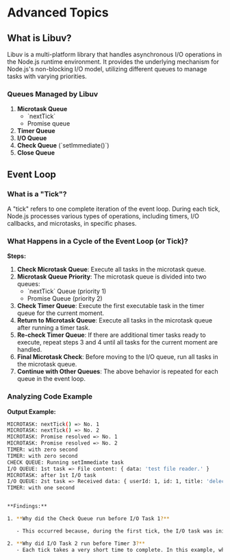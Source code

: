 # Advanced Topics

## What is Libuv?

Libuv is a multi-platform library that handles asynchronous I/O operations in the Node.js runtime environment. It provides the underlying mechanism for Node.js's non-blocking I/O model, utilizing different queues to manage tasks with varying priorities.

### Queues Managed by Libuv

1. **Microtask Queue**
   - \`nextTick\`
   - Promise queue
2. **Timer Queue**
3. **I/O Queue**
4. **Check Queue** (\`setImmediate()\`)
5. **Close Queue**

## Event Loop

### What is a "Tick"?

A "tick" refers to one complete iteration of the event loop. During each tick, Node.js processes various types of operations, including timers, I/O callbacks, and microtasks, in specific phases.

### What Happens in a Cycle of the Event Loop (or Tick)?

**Steps:**

1. **Check Microtask Queue**: Execute all tasks in the microtask queue.
2. **Microtask Queue Priority**: The microtask queue is divided into two queues:
   - \`nextTick\` Queue (priority 1)
   - Promise Queue (priority 2)
3. **Check Timer Queue**: Execute the first executable task in the timer queue for the current moment.
4. **Return to Microtask Queue**: Execute all tasks in the microtask queue after running a timer task.
5. **Re-check Timer Queue**: If there are additional timer tasks ready to execute, repeat steps 3 and 4 until all tasks for the current moment are handled.
6. **Final Microtask Check**: Before moving to the I/O queue, run all tasks in the microtask queue.
7. **Continue with Other Queues**: The above behavior is repeated for each queue in the event loop.

### Analyzing Code Example

**Output Example:**

```bash
MICROTASK: nextTick() => No. 1
MICROTASK: nextTick() => No. 2
MICROTASK: Promise resolved => No. 1
MICROTASK: Promise resolved => No. 2
TIMER: with zero second
TIMER: with zero second
CHECK QUEUE: Running setImmediate task
I/O QUEUE: 1st task => File content: { data: 'test file reader.' }
MICROTASK: after 1st I/O task
I/O QUEUE: 2st task => Received data: { userId: 1, id: 1, title: 'delectus aut autem', completed: false }
TIMER: with one second


**Findings:**

1. **Why did the Check Queue run before I/O Task 1?**

   - This occurred because, during the first tick, the I/O task was initiated but not completed. The event loop then moved on to the check queue and executed the \`setImmediate\` callback, which completed quickly, logging the output before the I/O task finished.

2. **Why did I/O Task 2 run before Timer 3?**
   - Each tick takes a very short time to complete. In this example, when the first I/O task finished, the event loop checked the timer queue. However, since the third timer was not ready at that specific moment, the queue was empty. As a result, the event loop moved on and executed I/O Task 2. When Timer 3 was ready, it was then executed.
```
